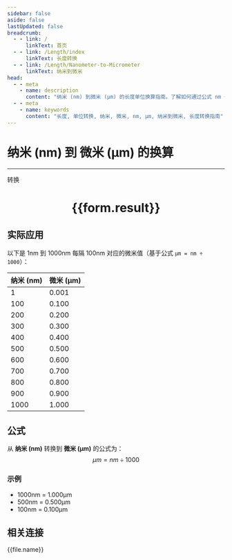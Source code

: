 ```yaml
---
sidebar: false
aside: false
lastUpdated: false
breadcrumb:
  - - link: /
      linkText: 首页
  - - link: /Length/index
      linkText: 长度转换
  - - link: /Length/Nanometer-to-Micrometer
      linkText: 纳米到微米
head:
  - - meta
    - name: description
      content: "纳米 (nm) 到微米 (μm) 的长度单位换算指南。了解如何通过公式 nm ÷ 1000 转换为微米。"
  - - meta
    - name: keywords
      content: "长度, 单位转换, 纳米, 微米, nm, μm, 纳米到微米, 长度转换指南"
---
```

# 纳米 (nm) 到 微米 (μm) 的换算
---
<script setup>
import { onMounted, reactive, inject, ref } from 'vue'
import { NButton, NForm, NFormItem, NInput, NInputNumber, NSelect, NCard, useMessage,NGrid ,NGi } from 'naive-ui'
import { defineClientComponent } from 'vitepress'
import { Length } from '../../files';

const convert = inject('convert')

const form = reactive({
  number: null,
  result: '',
})

const convertHandler = () => {
  if (form.number !== null && !isNaN(form.number)) {
    const convertedValue = parseFloat(form.number) / 1000
    form.result = `${form.number}nm = ${convertedValue.toFixed(3)}μm`
  } else {
    form.result = '请输入有效的数值。'
  }
}
</script>

<n-form size="large" :model="form">
  <n-form-item label="纳米 (nm)">
    <n-input-number v-model:value="form.number" placeholder="输入纳米" style="width: 100%" />
  </n-form-item>
  <n-form-item>
    <n-button type="primary" @click="convertHandler" block>转换</n-button>
  </n-form-item>
</n-form>

<n-card  embedded :bordered="false" hoverable>
  <div  style="text-align:center">
    <h1>{{form.result}}</h1>
  </div>
</n-card>

## 实际应用

以下是 1nm 到 1000nm 每隔 100nm 对应的微米值（基于公式 `μm = nm ÷ 1000`）：

| 纳米 (nm) | 微米 (μm) |
|----------|-------------|
| 1        | 0.001       |
| 100      | 0.100       |
| 200      | 0.200       |
| 300      | 0.300       |
| 400      | 0.400       |
| 500      | 0.500       |
| 600      | 0.600       |
| 700      | 0.700       |
| 800      | 0.800       |
| 900      | 0.900       |
| 1000     | 1.000       |

## 公式

从 **纳米 (nm)** 转换到 **微米 (μm)** 的公式为：
$$ μm = nm \div 1000 $$

### 示例
- 1000nm = 1.000μm
- 500nm = 0.500μm
- 100nm = 0.100μm

## 相关连接
<n-grid x-gap="12" :cols="4">
  <n-gi v-for="(file, index) in Length" :key="index">
    <n-button
      text
      tag="a"
      :href="file.path"
      type="primary"
    >
      {{file.name}}
    </n-button>
  </n-gi>
</n-grid>